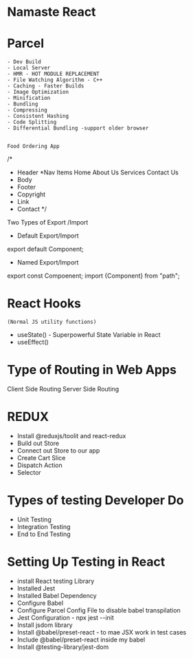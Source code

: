 # Namaste React

# Parcel

    - Dev Build
    - Local Server
    - HMR - HOT MODULE REPLACEMENT
    - File Watching Algorithm - C++
    - Caching - Faster Builds
    - Image Optimization
    - Minification
    - Bundling
    - Compressing
    - Consistent Hashing
    - Code Splitting
    - Differential Bundling -support older browser


    Food Ordering App

/\*

- Header
  \*Nav Items
  Home
  About Us
  Services
  Contact Us
- Body
- Footer
- Copyright
- Link
- Contact
  \*/

Two Types of Export /Import

- Default Export/Import

export default Component;

- Named Export/Import

export const Compoenent;
import {Component} from "path";

# React Hooks

    (Normal JS utility functions)

- useState() - Superpowerful State Variable in React
- useEffect()

# Type of Routing in Web Apps

Client Side Routing
Server Side Routing

# REDUX

- Install @reduxjs/toolit and react-redux
- Build out Store
- Connect out Store to our app
- Create Cart Slice
- Dispatch Action
- Selector

# Types of testing Developer Do

- Unit Testing
- Integration Testing
- End to End Testing

# Setting Up Testing in React

- install React testing Library
- Installed Jest
- Installed Babel Dependency
- Configure Babel
- Configure Parcel Config File to disable babel transpilation
- Jest Configuration - npx jest --init
- Install jsdom library
- Install @babel/preset-react - to mae JSX work in test cases
- Include @babel/preset-react inside my babel
- Install @testing-library/jest-dom
